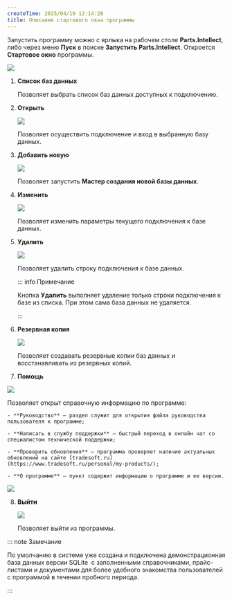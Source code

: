 ```yaml
---
createTime: 2025/04/19 12:14:28
title: Описание стартового окна программы
---
```

Запустить программу можно с ярлыка на рабочем столе **Parts.Intellect**, либо через меню **Пуск** в поиске **Запустить Parts.Intellect**. Откроется **Стартовое окно** программы.

![](../../assets/guide/Aspose.Words.6f13226c-9016-4dda-be57-653ed66d987a.032.png)

1.  **Список баз данных**

    Позволяет выбрать список баз данных доступных к подключению.

2. **Открыть**

    ![](../../assets/guide/Aspose.Words.6f13226c-9016-4dda-be57-653ed66d987a.035.png)

    Позволяет осуществить подключение и вход в выбранную базу данных.

3. **Добавить новую** 

    ![](../../assets/guide/Aspose.Words.6f13226c-9016-4dda-be57-653ed66d987a.037.png)

    Позволяет запустить **Мастер создания новой базы данных**.

4. **Изменить**

    ![](../../assets/guide/Aspose.Words.6f13226c-9016-4dda-be57-653ed66d987a.039.png)

    Позволяет изменить параметры текущего подключения к базе данных.

5. **Удалить**

    ![](../../assets/guide/Aspose.Words.6f13226c-9016-4dda-be57-653ed66d987a.041.png)

    Позволяет удалить строку подключения к базе данных.

    ::: info Примечание

    Кнопка **Удалить** выполняет удаление только строки подключения к базе из списка. При этом сама база данных не удаляется.

    :::

6. **Резервная копия**

    ![](../../assets/guide/Aspose.Words.6f13226c-9016-4dda-be57-653ed66d987a.043.png)

    Позволяет создавать резервные копии баз данных и восстанавливать из резервных копий.

7. **Помощь**

![](../../assets/guide/Aspose.Words.6f13226c-9016-4dda-be57-653ed66d987a.045.png)

Позволяет открыт справочную информацию по программе:

    - **Руководство** – раздел служит для открытия файла руководства пользователя к программе;

    - **Написать в службу поддержки** – быстрый переход в онлайн чат со специалистом технической поддержки;

    - **Проверить обновления** – программа проверяет наличие актуальных обновлений на сайте [tradesoft.ru](https://www.tradesoft.ru/personal/my-products/);

    - **О программе** – пункт содержит информацию о программе и ее версии.

![](../../assets/guide/Aspose.Words.6f13226c-9016-4dda-be57-653ed66d987a.046.png)

8. **Выйти**

    ![](../../assets/guide/Aspose.Words.6f13226c-9016-4dda-be57-653ed66d987a.048.png)

    Позволяет выйти из программы.

::: note Замечание

По умолчанию в системе уже создана и подключена демонстрационная база данных версии SQLite  с заполненными справочниками, прайс-листами и документами для более удобного знакомства пользователей с программой в течении пробного периода.

:::
